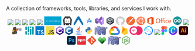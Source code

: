 

A collection of frameworks, tools, libraries, and services I work with.


<link rel="stylesheet" type='text/css' href="https://cdn.jsdelivr.net/gh/devicons/devicon@latest/devicon.min.css" />
<p align="center">
  <img src="https://cdn.jsdelivr.net/gh/devicons/devicon@latest/icons/react/react-original-wordmark.svg"  height="24"/>
  <img src="https://cdn.jsdelivr.net/gh/devicons/devicon@latest/icons/svelte/svelte-original.svg"  height="24"/>
  <img src="https://cdn.jsdelivr.net/gh/devicons/devicon@latest/icons/nextjs/nextjs-original.svg"  height="24"/>  
  <img src="https://cdn.jsdelivr.net/gh/devicons/devicon@latest/icons/laravel/laravel-original.svg"  height="24"/>   
  <img src="https://cdn.jsdelivr.net/gh/devicons/devicon@latest/icons/android/android-original.svg"  height="24"/> 
  <img src="graphics/reactnative.png" alt="React Native" height="24"> 
  <img src="graphics/cordova.png" alt="Cordova" height="24"> 
  
  <img src="graphics/expo.png" alt="Expo" height="24">
  <img src="graphics/android-studio.png" alt="Android Studio" height="24">
  <img src="graphics/vs.png" alt="Visual Studio" height="24">
  <img src="graphics/unity.png" alt="Unity" height="24">
  <img src="graphics/github.png" alt="GitHub" height="24">
  <img src="graphics/postman.png" alt="Postman" height="24">
  <img src="graphics/ubuntu.png" alt="Ubuntu" height="24">
  <img src="graphics/office.png" alt="Microsoft Office" height="24">
  <img src="graphics/arduino.png" alt="Arduino" height="24">
  
  <img src="https://cdn.jsdelivr.net/gh/devicons/devicon@latest/icons/react/react-original-wordmark.svg"  height="24"/>
  <img src="graphics/zustand.png" alt="Zustand" height="24">
  <img src="graphics/mediapipe.png" alt="MediaPipe" height="24">
  
  <img src="graphics/typescript.png" alt="TypeScript" height="24">
  <img src="graphics/javascript.png" alt="JavaScript" height="24">
  <img src="graphics/csharp.png" alt="C#" height="24">
  <img src="graphics/c.png" alt="C" height="24">
  <img src="graphics/java.png" alt="Java" height="24">
  <img src="graphics/python.png" alt="Python" height="24">
  <img src="graphics/php.png" alt="PHP" height="24">
  
  <img src="graphics/gcp.png" alt="Google Cloud" height="24">
  <img src="graphics/firebase.png" alt="Firebase" height="24">
  <img src="graphics/appwrite.png" alt="Appwrite" height="24">
  
  <img src="graphics/mysql.png" alt="MySQL" height="24">
  <img src="https://cdn.jsdelivr.net/gh/devicons/devicon@latest/icons/mongodb/mongodb-original.svg" height="24"/>

  <img src="graphics/figma.png" alt="Figma" height="24">
  <img src="graphics/canva.png" alt="Canva" height="24">
  <img src="graphics/ai.png" alt="Adobe Illustrator" height="24">
  <img src="graphics/ps.png" alt="Photoshop" height="24">

  <img src="graphics/npm.png" alt="NPM" height="24">
  <img src="graphics/git.png" alt="Git" height="24">
  <img src="graphics/bazel.png" alt="Bazel" height="24">
  
  <img src="graphics/php.png" alt="PHP" height="24">
  <img src="graphics/node.png" alt="Node.js" height="24">
</p>

 
